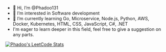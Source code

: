 - 👋 Hi, I’m @Phadoo131
- 👀 I’m interested in Software development
- 🌱 I’m currently learning Go, Microservice, Node.js, Python, AWS, Docker, Kubernetes, HTML, CSS, JavaScript, C#, .NET
- I'm eager to learn deeper in this field, feel free to give a suggestion on any parts.

[![Phadoo's LeetCode Stats](https://leetcode-stats.vercel.app/api?username=Slight1304&theme=Dark)](https://github.com/JeremyTsaii/leetcode-stats)


<!---
Phadoo131/Phadoo131 is a ✨ special ✨ repository because its `README.md` (this file) appears on your GitHub profile.
You can click the Preview link to take a look at your changes.
--->
